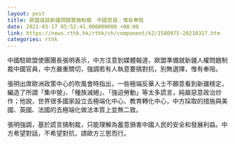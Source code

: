 ```yaml
---
layout: post
title: 歐盟或就新疆問題實施制裁　中國官員：惟有奉陪
date: 2021-03-17 05:52:41.000000000 +08:00
link: https://news.rthk.hk/rthk/ch/component/k2/1580975-20210317.htm
categories: rthk
---
```


中國駐歐盟使團團長張明表示，中方注意到媒體報道，歐盟準備就新疆人權問題制裁中國官員，中方嚴重關切，強調若有人執意要搞對抗，別無選擇，惟有奉陪。

張明出席歐洲政策中心的吹風會時指出，一些極端反華人士不願意看到新疆穩定，編造了所謂「集中營」、「種族滅絕」、「強迫勞動」等太多謊言，純屬惡意政治炒作；他說，世界很多國家設立去極端化中心、教育轉化中心，中方採取的措施與美國、英國、法國的去極端化做法本質上並無二致。

張明強調，基於謊言搞制裁，只能理解為蓄意損害中國人民的安全和發展利益。中方希望對話，不希望對抗，請歐方三思而行。
